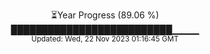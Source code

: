 <p align="center">
⏳Year Progress (89.06 %) <br>
██████████████████████████▁▁▁▁ <br>
<sub>Updated: Wed, 22 Nov 2023 01:16:45 GMT</sub>
</p>

